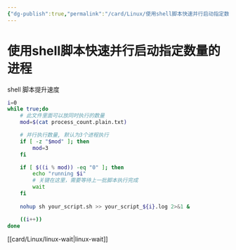 ```yaml
---
{"dg-publish":true,"permalink":"/card/Linux/使用shell脚本快速并行启动指定数量的进程/","tags":["shell"],"noteIcon":"2","created":"2023-12-11T23:46:07+08:00","updated":"2025-02-18T22:06:12+08:00"}
---
```



# 使用shell脚本快速并行启动指定数量的进程

shell 脚本提升速度

```bash
i=0
while true;do
    # 此文件里面可以放同时执行的数量
    mod=$(cat process_count.plain.txt)

    # 并行执行数量, 默认为3个进程执行
    if [ -z "$mod" ]; then
        mod=3
    fi

    if [ $((i % mod)) -eq "0" ]; then
        echo "running $i"
	    # 关键在这里，需要等待上一批脚本执行完成
        wait
    fi
    
    nohup sh your_script.sh >> your_script_${i}.log 2>&1 &

    ((i++))
done
```

[[card/Linux/linux-wait\|linux-wait]]
